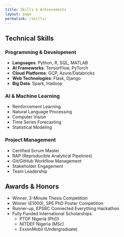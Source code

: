 ```yaml
---
title: Skills & Achievements
layout: page
permalink: /skills/
---
```


## Technical Skills

### Programming & Development
- **Languages**: Python, R, SQL, MATLAB
- **AI Frameworks**: TensorFlow, PyTorch
- **Cloud Platforms**: GCP, Azure/Databricks
- **Web Technologies**: Flask, Django
- **Big Data**: Spark, Hadoop

### AI & Machine Learning
- Reinforcement Learning
- Natural Language Processing
- Computer Vision
- Time Series Forecasting
- Statistical Modeling

### Project Management
- Certified Scrum Master
- RAP (Reproducible Analytical Pipelines)
- Git/GitHub Workflow Management
- Stakeholder Engagement
- Team Leadership

## Awards & Honors
- Winner, 3-Minute Thesis Competition
- Winner (£1000), SPE PhD Poster Competition
- Runner-up, EPSRC Connected Everything Hackathon
- Fully Funded International Scholarships:
  - PTDF Nigeria (PhD)
  - NITDEF Nigeria (MSc)
  - ExxonMobil (Undergraduate)